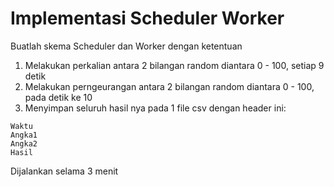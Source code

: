 # Implementasi Scheduler Worker

Buatlah skema Scheduler dan Worker dengan ketentuan
1. Melakukan perkalian antara 2 bilangan random diantara 0 - 100, setiap 9 detik
2. Melakukan perngeurangan antara 2 bilangan random diantara 0 - 100, pada detik ke 10
3. Menyimpan seluruh hasil nya pada 1 file csv dengan header ini: 

```
Waktu
Angka1
Angka2
Hasil
```

Dijalankan selama 3 menit
